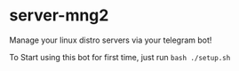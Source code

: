 # server-mng2
Manage your linux distro servers via your telegram bot!

To Start using this bot for first time, just run `bash ./setup.sh`
